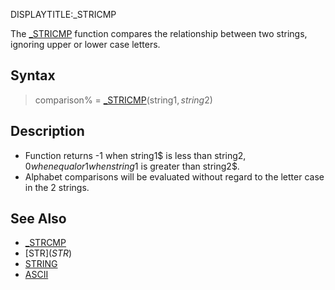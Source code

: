 DISPLAYTITLE:_STRICMP

The [_STRICMP](_STRICMP) function compares the relationship between two strings, ignoring upper or lower case letters.


## Syntax

>  comparison% = [_STRICMP](_STRICMP)(string1$, string2$)


## Description

* Function returns -1 when string1$ is less than string2$, 0 when equal or 1 when string1$ is greater than string2$.
* Alphabet comparisons will be evaluated without regard to the letter case in the 2 strings. 


## See Also

* [_STRCMP](_STRCMP)
* [STR$](STR$)
* [STRING](STRING)
* [ASCII](ASCII)




